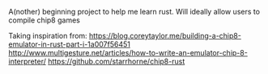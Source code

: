 A(nother) beginning project to help me learn rust. Will ideally allow users to compile chip8 games

Taking inspiration from: 
https://blog.coreytaylor.me/building-a-chip8-emulator-in-rust-part-i-1a007f56451
http://www.multigesture.net/articles/how-to-write-an-emulator-chip-8-interpreter/
https://github.com/starrhorne/chip8-rust